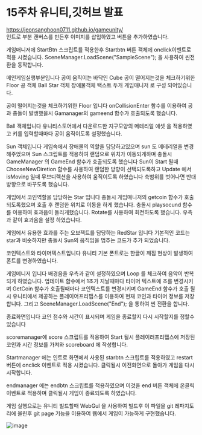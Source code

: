 # 15주차 유니티,깃허브 발표  
https://jeonsanghoon0711.github.io/gameunity/  
인트로 부분
캔버스를 만든후
이미지를 삽입하였고
버튼을 추가하였습니다.

게임매니저에 StartBtn 스크립트를 적용한후
Startbtn 버튼 객체에 onclick이벤트로 적용 시켰습니다.
SceneManager.LoadScene("SampleScene"); 을 사용하여 씬전환을 동작합니다.

메인게임실행부분입니다
공이 움직이는 바닥인 Cube
공이 떨어지는것을 체크하기위한 Floor
공 객체 Ball
Star 객체 
장애물객체
택스트 두개
게임매니저
로 구성 되어있습니다.

공이 떨어지는것을 체크하기위한 Floor 입니다
onCollisionEnter 함수를 이용하여
공과 충돌이 발생했을시
Gamanager의 gameend 함수가 호출되도록 했습니다.

Ball 객체입니다
유니티스토어에서 다운로드한 지구모양의 메테리얼 에셋 을 적용하였고
키를 입력할때마다 공이 움직이도록 설정했습니다.

Sun 객체입니다
게임속에서 장애물의 역할을 담당하고있으며
sun 도 메테리얼을 변경 해주었으며
Sun 스크립트를 적용하여
랜덤으로 위치가 이동되게하며
충돌시 GameManager 의 GameEnd 함수가 호출되도록 했습니다
Sun이 Start 될때
ChooseNewDiretion 함수를 사용하여 랜덤한 방향이 선택되도록하고
Update 에서 isMoving 일때 무브디렉션을 사용하여 움직이도록 하였습니다
축범위를 벗어나면 반대방향으로 바꾸도록 했습니다.

게임에서 코인역할을 담당하는 Star 입니다
충돌시 게임매니저의 getcoin 함수가 호출되도록했으며
호출 후 랜덤한 위치로 이동을 하게 했습니다.
충돌시 playsocund 함수를 이용하여 효과음이 들리게했습니다.
Rotate를 사용하여 회전하도록 했습니다.
우측과 같이 효과음을 설정 하였습니다.

게임에서 유용한 효과를 주는 오브젝트를 담당하는 RedStar 입니다
기본적인 코드는 star과 비슷하지만
충돌시 Sun의 움직임을 멈추는 코드가 추가 되었습니다.

코인텍스트와
타이머텍스트입니다
유니티 기본 폰트로는 한글이 깨짐 현상이 발생하여
폰트를 변경하였습니다.

게임메니저 입니다
배경음을 우측과 같이 설정하였으며
Loop 를 체크하여 음악이 반복되게 하였습니다.
업데이트 함수에서
1초가 지날때마다 타이머 텍스트에 초를 변경시키며
GetCoin 함수가 호출될때마다 코인텍스트를 변경시키며
GameEnd 함수가 호출 될 시 
유니티에서 제공하는 플레이어프리팹스를 이용하여 현재 코인과 타이머 정보를 저장합니다.
그리고 SceneManager.LoadScene("End"); 을 통하여 씬 전환을 합니다.

종료화면입니다
코인 점수와 시간이 표시되며
게임을 종료할지 다시 시작할지를 정할수있습니다


scoremanager에
score 스크립트를 적용하여
Start 될시
플레이러프리팹스에 저장된 코인과 시간 정보를 가져와 
scoreboard 에 작성합니다.

Startmanager 에는
인트로 화면에서 사용된 starbtn 스크립트를 적용하였고
restart 버튼에 onclick 이벤트로 적용 시켰습니다.
클릭될시 이전화면으로 돌아가 게임을 다시 시작합니다.

endmanager 에는
endbtn 스크립트를 적용하였으며
이것을 end 버튼 객체에 온클릭이벤트로 적용하며
클릭될시 게임이 종료되도록 하였습니다.

게임 실행으로는
유니티 빌드할때
WebGul 을 사용하여 빌드후
이 파일을 git 레파지토리에 올린후
git page 기능을 이용하여
웹에서 게임이 가능하게 구현했습니다.

![image](https://github.com/JeonSangHoon0711/2023-gameprogramming/assets/121441565/377922a7-6306-4880-a361-7cd8b86473c6)
